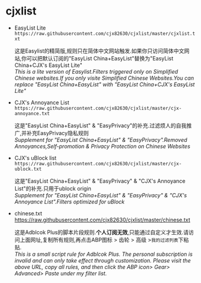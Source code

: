 # cjxlist

* EasyList Lite  
`https://raw.githubusercontent.com/cjx82630/cjxlist/master/cjxlist.txt`  

    这是Easylist的精简版,规则只在简体中文网站触发.如果你只访问简体中文网站,你可以把默认订阅的"EasyList China+EasyList"替换为"EasyList China+CJX's EasyList Lite"    
    *This is a lite version of Easylist.Filters triggered only on Simplified Chinese websites.If you only visite Simplified Chinese Websites.You can replace "EasyList China+EasyList" with "EasyList China+CJX's EasyList Lite"*    

* CJX's Annoyance List  
`https://raw.githubusercontent.com/cjx82630/cjxlist/master/cjx-annoyance.txt`  

    这是"EasyList China+EasyList" & "EasyPrivacy"的补充.过滤烦人的自我推广,并补充EasyPrivacy隐私规则  
    *Supplement for "EasyList China+EasyList" & "EasyPrivacy".Removed Annoyances,Self-promotion & Privacy Protection on Chinese Websites*  

* CJX's uBlock list  
`https://raw.githubusercontent.com/cjx82630/cjxlist/master/cjx-ublock.txt`  

    这是"EasyList China+EasyList" & "EasyPrivacy" & "CJX's Annoyance List"的补充.只用于ublock origin  
    *Supplement for "EasyList China+EasyList" & "EasyPrivacy" & "CJX's Annoyance List".Filters optimized for uBlock*  

* chinese.txt  
https://raw.githubusercontent.com/cjx82630/cjxlist/master/chinese.txt  

    这是Adblcok Plus的脚本片段规则.**个人订阅无效**,只能通过自定义才生效.请访问上面网址,复制所有规则,再点击ABP图标 > 齿轮 > 高级 >`我的过滤列表`下粘贴.  
    *This is a small script rule for Adblcok Plus. The personal subscription is invalid and can only take effect through customization. Please visit the above URL, copy all rules, and then click the ABP icon> Gear> Advanced> Paste under my filter list.*
	
